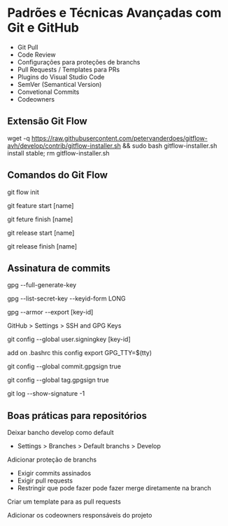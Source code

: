 # Padrões e Técnicas Avançadas com Git e GitHub

- Git Pull
- Code Review
- Configurações para proteções de branchs
- Pull Requests / Templates para PRs
- Plugins do Visual Studio Code
- SemVer (Semantical Version)
- Convetional Commits
- Codeowners

## Extensão Git Flow

wget -q https://raw.githubusercontent.com/petervanderdoes/gitflow-avh/develop/contrib/gitflow-installer.sh && sudo bash gitflow-installer.sh install stable; rm gitflow-installer.sh

## Comandos do Git Flow

git flow init

git feature start [name]

git feture finish [name]

git release start [name]

git release finish [name]

## Assinatura de commits

gpg --full-generate-key

gpg --list-secret-key --keyid-form LONG

gpg --armor --export [key-id]

GitHub > Settings > SSH and GPG Keys

git config --global user.signingkey [key-id]

add on .bashrc this config export GPG_TTY=$(tty)

git config --global commit.gpgsign true

git config --global tag.gpgsign true

git log --show-signature -1

## Boas práticas para repositórios

Deixar bancho develop como default

- Settings > Branches > Default branchs > Develop

Adicionar proteção de branchs

- Exigir commits assinados
- Exigir pull requests
- Restringir que pode fazer pode fazer merge diretamente na branch

Criar um template para as pull requests

Adicionar os codeowners responsáveis do projeto
